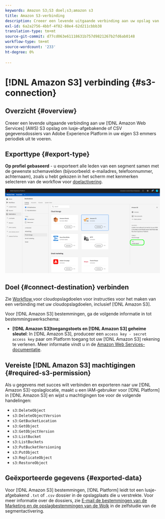 ```yaml
---
keywords: Amazon S3;S3 doel;s3;amazon s3
title: Amazon S3-verbinding
description: Creeer een levende uitgaande verbinding aan uw opslag van het Web van Amazon van de Diensten (AWS) S3 om lusje-afgebakende of CSV gegevensdossiers van Adobe Experience Platform in uw eigen S3 emmers periodiek uit te voeren.
exl-id: 6a2a2756-4bbf-4f82-88e4-62d211cbbb38
translation-type: tm+mt
source-git-commit: d77cd063e61118631b757d9821267b2fd6ab0148
workflow-type: tm+mt
source-wordcount: '233'
ht-degree: 0%

---
```


# [!DNL Amazon S3] verbinding  {#s3-connection}

## Overzicht {#overview}

Creeer een levende uitgaande verbinding aan uw [!DNL Amazon Web Services] (AWS) S3 opslag om lusje-afgebakende of CSV gegevensdossiers van Adobe Experience Platform in uw eigen S3 emmers periodiek uit te voeren.

## Exporttype {#export-type}

**Op profiel gebaseerd**  - u exporteert alle leden van een segment samen met de gewenste schemavelden (bijvoorbeeld: e-mailadres, telefoonnummer, achternaam), zoals u hebt gekozen in het scherm met kenmerken selecteren van de workflow voor  [doelactivering](../../ui/activate-destinations.md#select-attributes).

![Exporttype op basis van Amazon S3-profielen](../../assets/catalog/cloud-storage/amazon-s3/catalog.png)

## Doel {#connect-destination} verbinden

Zie [Workflow ](./workflow.md) voor cloudopslagdoelen voor instructies voor het maken van een verbinding met uw cloudopslagdoelen, inclusief [!DNL Amazon S3].

Voor [!DNL Amazon S3] bestemmingen, ga de volgende informatie in tot bestemmingswerkschema:

* **[!DNL Amazon S3]toegangstoets en  [!DNL Amazon S3] geheime sleutel**: In  [!DNL Amazon S3], produceer een  `access key - secret access key` paar om Platform toegang tot uw  [!DNL Amazon S3] rekening te verlenen. Meer informatie vindt u in de [Amazon Web Services-documentatie](https://docs.aws.amazon.com/IAM/latest/UserGuide/id_credentials_access-keys.html).

## Vereiste [!DNL Amazon S3] machtigingen {#required-s3-permission}

Als u gegevens met succes wilt verbinden en exporteren naar uw [!DNL Amazon S3]-opslaglocatie, maakt u een IAM-gebruiker voor [!DNL Platform] in [!DNL Amazon S3] en wijst u machtigingen toe voor de volgende handelingen:

* `s3:DeleteObject`
* `s3:DeleteObjectVersion`
* `s3:GetBucketLocation`
* `s3:GetObject`
* `s3:GetObjectVersion`
* `s3:ListBucket`
* `s3:ListBuckets`
* `s3:PutBucketVersioning`
* `s3:PutObject`
* `s3:ReplicateObject`
* `s3:RestoreObject`


<!--

Commenting out this note, as write permissions are assigned through the s3:PutObject permission.

>[!IMPORTANT]
>
>Platform needs `write` permissions on the bucket object where the export files will be delivered.

-->


## Geëxporteerde gegevens {#exported-data}

Voor [!DNL Amazon S3] bestemmingen, [!DNL Platform] leidt tot een lusje-afgebakend `.txt` of `.csv` dossier in de opslagplaats die u verstrekte. Voor meer informatie over de dossiers, zie [E-mail de bestemmingen van de Marketing en de opslagbestemmingen van de Wolk](../../ui/activate-destinations.md#esp-and-cloud-storage) in de zelfstudie van de segmentactivering.
